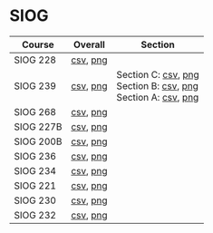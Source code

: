 # SIOG

| Course | Overall | Section |
| ------ | ------- | ------- |
| SIOG 228 | [csv](https://github.com/UCSD-Historical-Enrollment-Data/2024Spring/blob/main/overall/SIOG%20228.csv), [png](https://raw.githubusercontent.com/UCSD-Historical-Enrollment-Data/2024Spring/main/plot_overall/SIOG%20228.png) |  |
| SIOG 239 | [csv](https://github.com/UCSD-Historical-Enrollment-Data/2024Spring/blob/main/overall/SIOG%20239.csv), [png](https://raw.githubusercontent.com/UCSD-Historical-Enrollment-Data/2024Spring/main/plot_overall/SIOG%20239.png) | Section C: [csv](https://github.com/UCSD-Historical-Enrollment-Data/2024Spring/blob/main/section/SIOG%20239_C.csv), [png](https://raw.githubusercontent.com/UCSD-Historical-Enrollment-Data/2024Spring/main/plot_section/SIOG%20239_C.png)<br>Section B: [csv](https://github.com/UCSD-Historical-Enrollment-Data/2024Spring/blob/main/section/SIOG%20239_B.csv), [png](https://raw.githubusercontent.com/UCSD-Historical-Enrollment-Data/2024Spring/main/plot_section/SIOG%20239_B.png)<br>Section A: [csv](https://github.com/UCSD-Historical-Enrollment-Data/2024Spring/blob/main/section/SIOG%20239_A.csv), [png](https://raw.githubusercontent.com/UCSD-Historical-Enrollment-Data/2024Spring/main/plot_section/SIOG%20239_A.png) |
| SIOG 268 | [csv](https://github.com/UCSD-Historical-Enrollment-Data/2024Spring/blob/main/overall/SIOG%20268.csv), [png](https://raw.githubusercontent.com/UCSD-Historical-Enrollment-Data/2024Spring/main/plot_overall/SIOG%20268.png) |  |
| SIOG 227B | [csv](https://github.com/UCSD-Historical-Enrollment-Data/2024Spring/blob/main/overall/SIOG%20227B.csv), [png](https://raw.githubusercontent.com/UCSD-Historical-Enrollment-Data/2024Spring/main/plot_overall/SIOG%20227B.png) |  |
| SIOG 200B | [csv](https://github.com/UCSD-Historical-Enrollment-Data/2024Spring/blob/main/overall/SIOG%20200B.csv), [png](https://raw.githubusercontent.com/UCSD-Historical-Enrollment-Data/2024Spring/main/plot_overall/SIOG%20200B.png) |  |
| SIOG 236 | [csv](https://github.com/UCSD-Historical-Enrollment-Data/2024Spring/blob/main/overall/SIOG%20236.csv), [png](https://raw.githubusercontent.com/UCSD-Historical-Enrollment-Data/2024Spring/main/plot_overall/SIOG%20236.png) |  |
| SIOG 234 | [csv](https://github.com/UCSD-Historical-Enrollment-Data/2024Spring/blob/main/overall/SIOG%20234.csv), [png](https://raw.githubusercontent.com/UCSD-Historical-Enrollment-Data/2024Spring/main/plot_overall/SIOG%20234.png) |  |
| SIOG 221 | [csv](https://github.com/UCSD-Historical-Enrollment-Data/2024Spring/blob/main/overall/SIOG%20221.csv), [png](https://raw.githubusercontent.com/UCSD-Historical-Enrollment-Data/2024Spring/main/plot_overall/SIOG%20221.png) |  |
| SIOG 230 | [csv](https://github.com/UCSD-Historical-Enrollment-Data/2024Spring/blob/main/overall/SIOG%20230.csv), [png](https://raw.githubusercontent.com/UCSD-Historical-Enrollment-Data/2024Spring/main/plot_overall/SIOG%20230.png) |  |
| SIOG 232 | [csv](https://github.com/UCSD-Historical-Enrollment-Data/2024Spring/blob/main/overall/SIOG%20232.csv), [png](https://raw.githubusercontent.com/UCSD-Historical-Enrollment-Data/2024Spring/main/plot_overall/SIOG%20232.png) |  |
